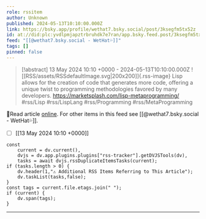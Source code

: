 ```yaml
---
role: rssitem
author: Unknown
published: 2024-05-13T10:10:00.000Z
link: https://bsky.app/profile/wethat7.bsky.social/post/3ksegfm5tx52z
id: at://did:plc:yvdlpmjapztrbruhdk7e7ran/app.bsky.feed.post/3ksegfm5tx52z
feed: "[[@wethat7․bsky․social - WetHat💦]]"
tags: []
pinned: false
---
```


> [!abstract] 13 May 2024 10:10 +0000 - 2024-05-13T10:10:00.000Z
> ![[RSS/assets/RSSdefaultImage.svg|200x200]]{.rss-image}
> Lisp allows for the creation of code that generates more code, offering a unique twist to programming methodologies favored by many developers. https://marketsplash.com/lisp-metaprogramming/ #rss/Lisp #rss/LispLang #rss/Programming #rss/MetaProgramming

🔗Read article [online](https://bsky.app/profile/wethat7.bsky.social/post/3ksegfm5tx52z). For other items in this feed see [[@wethat7․bsky․social - WetHat💦]].

- [ ] [[13 May 2024 10꞉10 +0000]]

~~~dataviewjs
const
    current = dv.current(),
	dvjs = dv.app.plugins.plugins["rss-tracker"].getDVJSTools(dv),
	tasks = await dvjs.rssDuplicateItemsTasks(current);
if (tasks.length > 0) {
	dv.header(1,"⚠ Additional RSS Items Referring to This Article");
    dv.taskList(tasks,false);
}
const tags = current.file.etags.join(" ");
if (current) {
	dv.span(tags);
}
~~~

- - -